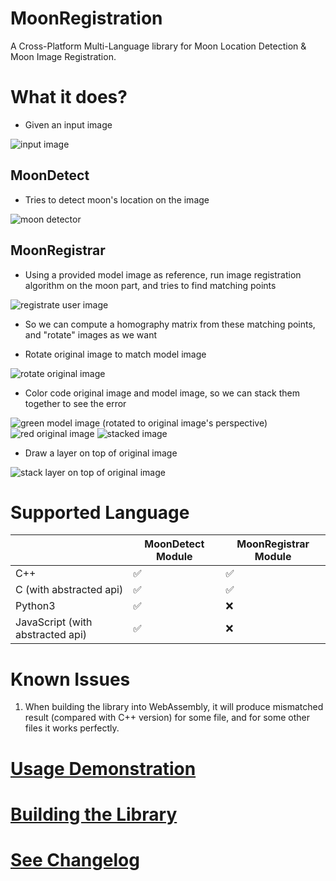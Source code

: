 
# MoonRegistration

A Cross-Platform Multi-Language library for Moon Location Detection & Moon Image Registration.

# What it does?

* Given an input image

![input image](./imgs/00_input_image.png)

## MoonDetect

* Tries to detect moon's location on the image

![moon detector](./imgs/01_moon_detector.png)

## MoonRegistrar

* Using a provided model image as reference, run image registration algorithm on the moon part, and tries to find matching points

![registrate user image](./imgs/01_moon_registrar_matched_keypoints.png)

* So we can compute a homography matrix from these matching points, and "rotate" images as we want

* Rotate original image to match model image

![rotate original image](./imgs/02_moon_registrar_registrate_user_image.png)

* Color code original image and model image, so we can stack them together to see the error

![green model image (rotated to original image's perspective)](./imgs/03_moon_registrar_green_model_image.png)
![red original image](./imgs/04_moon_registrar_red_transformed_user_image.png)
![stacked image](./imgs/05_moon_registrar_stacked_red_green_image.png)

* Draw a layer on top of original image

![stack layer on top of original image](./imgs/06_moon_registrar_layer_image.png)

# Supported Language

|                                  | MoonDetect Module | MoonRegistrar Module |
|----------------------------------|-------------------|----------------------|
| C++                              | ✅                 | ✅                    |
| C (with abstracted api)          | ✅                 | ✅                    |
| Python3                          | ✅                 | ❌                    |
| JavaScript (with abstracted api) | ✅                 | ❌                    |


# Known Issues

1. When building the library into WebAssembly, it will produce mismatched result (compared with C++ version) for some file, and for some other files it works perfectly.

# [Usage Demonstration](./demo/README.md)

# [Building the Library](./BUILDING.md)

# [See Changelog](./CHANGELOG.md)
